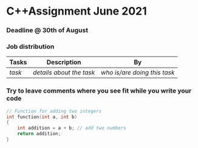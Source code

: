 # C++Assignment June 2021
### Deadline @ 30th of August


### Job distribution
| **Tasks** | **Description** | **By** |
| ---------- | ---------- | ---------- |
| *task* | *details about the task* | *who is/are doing this task* |


### Try to leave comments where you see fit while you write your code
```cpp
// Function for adding two integers
int function(int a, int b)
{
    int addition = a + b; // add two numbers
    return addition;
}
```
